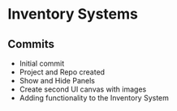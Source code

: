 # Inventory Systems

## Commits

* Initial commit
* Project and Repo created
* Show and Hide Panels
* Create second UI canvas with images
* Adding functionality to the Inventory System
